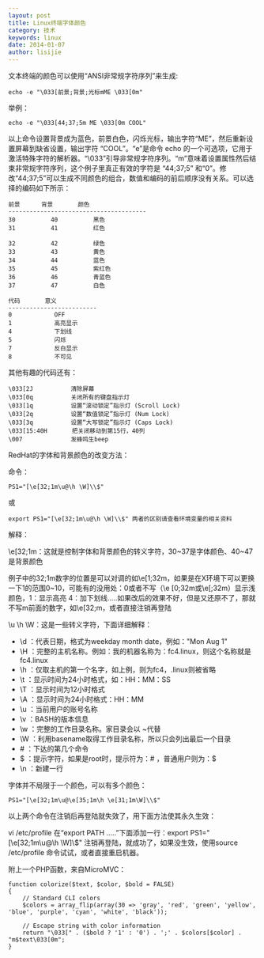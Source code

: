 ```yaml
---
layout: post
title: Linux终端字体颜色
category: 技术
keywords: linux
date: 2014-01-07
author: lisijie
---
```


文本终端的颜色可以使用“ANSI非常规字符序列”来生成:

	echo -e "\033[前景;背景;光标mME \033[0m"

举例：

	echo -e "\033[44;37;5m ME \033[0m COOL"


以上命令设置背景成为蓝色，前景白色，闪烁光标，输出字符“ME”，然后重新设置屏幕到缺省设置，输出字符 “COOL”。“e”是命令 echo 的一个可选项，它用于激活特殊字符的解析器。“\033”引导非常规字符序列。“m”意味着设置属性然后结束非常规字符序列，这个例子里真正有效的字符是 “44;37;5” 和“0”。修改“44;37;5”可以生成不同颜色的组合，数值和编码的前后顺序没有关系。可以选择的编码如下所示：
	
	前景      背景       颜色
	---------------------------------------
	30          40          黑色
	31          41          红色
	
	32          42          绿色
	33          43          黄色
	34          44          蓝色
	35          45          紫红色
	36          46          青蓝色
	37          47          白色
	
	代码       意义
	-------------------------
	0            OFF
	1            高亮显示
	4            下划线
	5            闪烁
	7            反白显示
	8            不可见

其他有趣的代码还有：

	\033[2J         　清除屏幕 
	\033[0q         　关闭所有的键盘指示灯 
	\033[1q         　设置“滚动锁定”指示灯 (Scroll Lock) 
	\033[2q         　设置“数值锁定”指示灯 (Num Lock) 
	\033[3q         　设置“大写锁定”指示灯 (Caps Lock) 
	\033[15:40H       把关闭移动到第15行，40列 
	\007            　发蜂鸣生beep


RedHat的字体和背景颜色的改变方法：

命令：
	
	PS1="[\e[32;1m\u@\h \W]\\$"
 
或 

	export PS1="[\e[32;1m\u@\h \W]\\$" 两者的区别请查看环境变量的相关资料

解释：

\e[32;1m：这就是控制字体和背景颜色的转义字符，30~37是字体颜色、40~47是背景颜色

例子中的32;1m数字的位置是可以对调的如\e[1;32m，如果是在X环境下可以更换一下1的范围0~10，可能有的没用处：0或者不写（\e [0;32m或\e[;32m）显示浅颜色，1：显示高亮 4：加下划线.....如果改后的效果不好，但是又还原不了，那就不写m前面的数字，如\e[32;m，或者直接注销再登陆

\u \h \W：这是一些转义字符，下面详细解释：

- \d ：代表日期，格式为weekday month date，例如："Mon Aug 1"
- \H ：完整的主机名称。例如：我的机器名称为：fc4.linux，则这个名称就是fc4.linux
- \h ：仅取主机的第一个名字，如上例，则为fc4，.linux则被省略
- \t ：显示时间为24小时格式，如：HH：MM：SS
- \T ：显示时间为12小时格式
- \A ：显示时间为24小时格式：HH：MM
- \u ：当前用户的账号名称
- \v ：BASH的版本信息
- \w ：完整的工作目录名称。家目录会以 ~代替
- \W ：利用basename取得工作目录名称，所以只会列出最后一个目录
- \# ：下达的第几个命令
- \$ ：提示字符，如果是root时，提示符为：# ，普通用户则为：$
- \n ：新建一行


字体并不局限于一个颜色，可以有多个颜色：

	PS1="[\e[32;1m\u@\e[35;1m\h \e[31;1m\W]\\$"

以上两个命令在注销后再登陆就失效了，用下面方法使其永久生效：

vi /etc/profile 
在“export PATH .....”下面添加一行：export PS1="[\e[32;1m\u@\h \W]\\$"
注销再登陆，就成功了，如果没生效，使用source /etc/profile 命令试试，或者直接重启机器。

附上一个PHP函数，来自MicroMVC：

	function colorize($text, $color, $bold = FALSE)
	{
		// Standard CLI colors
		$colors = array_flip(array(30 => 'gray', 'red', 'green', 'yellow', 'blue', 'purple', 'cyan', 'white', 'black'));
	
		// Escape string with color information
		return "\033[" . ($bold ? '1' : '0') . ';' . $colors[$color] . "m$text\033[0m";
	}


